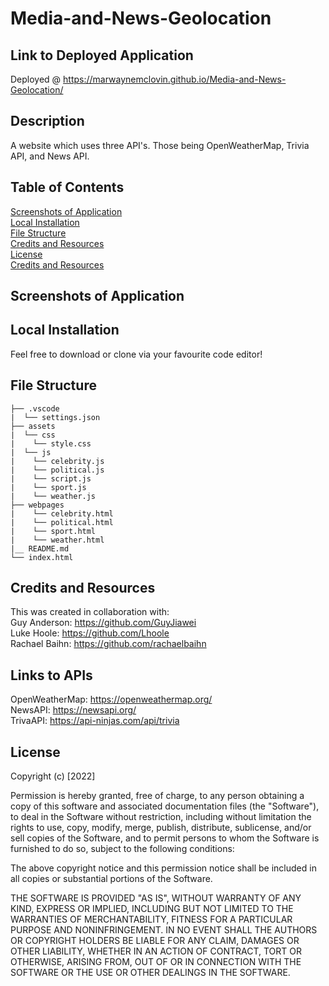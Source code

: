 # Media-and-News-Geolocation
## Link to Deployed Application
Deployed @ https://marwaynemclovin.github.io/Media-and-News-Geolocation/

## Description
A website which uses three API's. Those being OpenWeatherMap, Trivia API, and News API.

## Table of Contents
[Screenshots of Application](#Screenshots-of-Application) <br>
[Local Installation](#Local-Installation) <br>
[File Structure](#File-Structure) <br>
[Credits and Resources](#Credits-and-Resources) <br>
[License](#Credits-and-Resources) <br>
[Credits and Resources](#License)

## Screenshots of Application


## Local Installation
Feel free to download or clone via your favourite code editor!

## File Structure
```
├── .vscode
|  └── settings.json
├── assets
|  └── css
|    └── style.css
|  └── js
|    └── celebrity.js
|    └── political.js
|    └── script.js
|    └── sport.js
|    └── weather.js
├── webpages
|    └── celebrity.html
|    └── political.html
|    └── sport.html
|    └── weather.html
|__ README.md
└── index.html
```

## Credits and Resources
This was created in collaboration with: <br>
Guy Anderson: https://github.com/GuyJiawei <br>
Luke Hoole: https://github.com/Lhoole <br>
Rachael Baihn: https://github.com/rachaelbaihn

## Links to APIs
OpenWeatherMap: https://openweathermap.org/ <br>
NewsAPI: https://newsapi.org/ <br>
TrivaAPI: https://api-ninjas.com/api/trivia

## License
Copyright (c) [2022]

Permission is hereby granted, free of charge, to any person obtaining a copy
of this software and associated documentation files (the "Software"), to deal
in the Software without restriction, including without limitation the rights
to use, copy, modify, merge, publish, distribute, sublicense, and/or sell
copies of the Software, and to permit persons to whom the Software is
furnished to do so, subject to the following conditions:

The above copyright notice and this permission notice shall be included in all
copies or substantial portions of the Software.

THE SOFTWARE IS PROVIDED "AS IS", WITHOUT WARRANTY OF ANY KIND, EXPRESS OR
IMPLIED, INCLUDING BUT NOT LIMITED TO THE WARRANTIES OF MERCHANTABILITY,
FITNESS FOR A PARTICULAR PURPOSE AND NONINFRINGEMENT. IN NO EVENT SHALL THE
AUTHORS OR COPYRIGHT HOLDERS BE LIABLE FOR ANY CLAIM, DAMAGES OR OTHER
LIABILITY, WHETHER IN AN ACTION OF CONTRACT, TORT OR OTHERWISE, ARISING FROM,
OUT OF OR IN CONNECTION WITH THE SOFTWARE OR THE USE OR OTHER DEALINGS IN THE
SOFTWARE.

